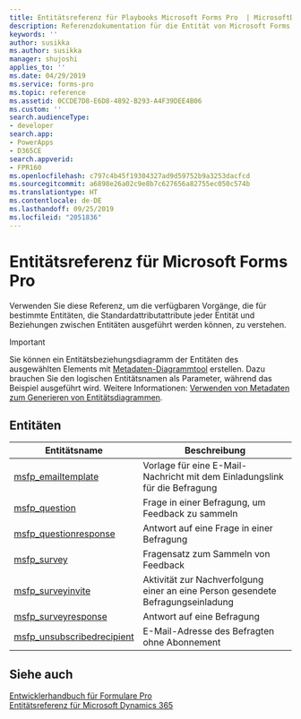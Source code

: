 ```yaml
---
title: Entitätsreferenz für Playbooks Microsoft Forms Pro  | MicrosoftDocs
description: Referenzdokumentation für die Entität von Microsoft Forms Pro.
keywords: ''
author: susikka
ms.author: susikka
manager: shujoshi
applies_to: ''
ms.date: 04/29/2019
ms.service: forms-pro
ms.topic: reference
ms.assetid: 0CCDE7D8-E6D8-4892-B293-A4F39DEE4B06
ms.custom: ''
search.audienceType:
- developer
search.app:
- PowerApps
- D365CE
search.appverid:
- FPR160
ms.openlocfilehash: c797c4b45f19304327ad9d59752b9a3253dacfcd
ms.sourcegitcommit: a6898e26a02c9e8b7c627656a82755ec050c574b
ms.translationtype: HT
ms.contentlocale: de-DE
ms.lasthandoff: 09/25/2019
ms.locfileid: "2051836"
---
```

# <a name="entity-reference-for-microsoft-forms-pro"></a>Entitätsreferenz für Microsoft Forms Pro



Verwenden Sie diese Referenz, um die verfügbaren Vorgänge, die für bestimmte Entitäten, die Standardattributattribute jeder Entität und Beziehungen zwischen Entitäten ausgeführt werden können, zu verstehen.

> [!IMPORTANT]
> Sie können ein Entitätsbeziehungsdiagramm der Entitäten des ausgewählten Elements mit [Metadaten-Diagrammtool](https://code.msdn.microsoft.com/Sample-of-generating-a0ba0e47) erstellen. Dazu brauchen Sie den logischen Entitätsnamen als Parameter, während das Beispiel ausgeführt wird. Weitere Informationen: [Verwenden von Metadaten zum Generieren von Entitätsdiagrammen](https://docs.microsoft.com/en-us/dynamics365/customer-engagement/developer/use-metadata-generate-entity-diagrams).

## <a name="entities"></a>Entitäten

|Entitätsname|Beschreibung|
|------|------|
|[msfp_emailtemplate](reference/entities/msfp_emailtemplate.md)|Vorlage für eine E-Mail-Nachricht mit dem Einladungslink für die Befragung|
|[msfp_question](reference/entities/msfp_question.md)|Frage in einer Befragung, um Feedback zu sammeln|
|[msfp_questionresponse](reference/entities/msfp_questionresponse.md)|Antwort auf eine Frage in einer Befragung|
|[msfp_survey](reference/entities/msfp_survey.md)|Fragensatz zum Sammeln von Feedback|
|[msfp_surveyinvite](reference/entities/msfp_surveyinvite.md)|Aktivität zur Nachverfolgung einer an eine Person gesendete Befragungseinladung|
|[msfp_surveyresponse](reference/entities/msfp_surveyresponse.md)|Antwort auf eine Befragung|
|[msfp_unsubscribedrecipient](reference/entities/msfp_unsubscribedrecipient.md)|E-Mail-Adresse des Befragten ohne Abonnement|

## <a name="see-also"></a>Siehe auch

[Entwicklerhandbuch für Formulare Pro](developer-guide.md)<br />
[Entitätsreferenz für Microsoft Dynamics 365](/dynamics365/customer-engagement/developer/about-entity-reference)
